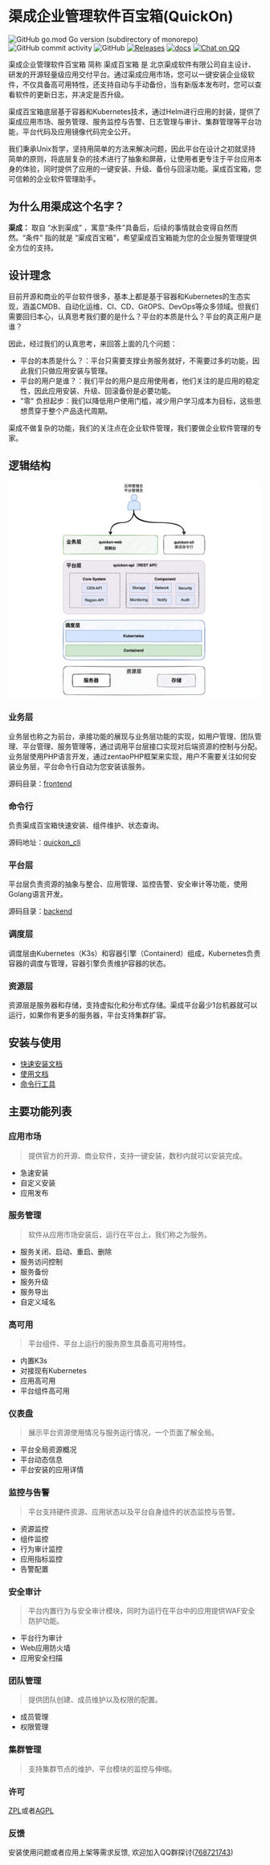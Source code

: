 # 渠成企业管理软件百宝箱(QuickOn)

![GitHub go.mod Go version (subdirectory of monorepo)](https://img.shields.io/github/go-mod/go-version/easysoft/quickon?filename=backend/go.mod&style=flat-square)
![GitHub commit activity](https://img.shields.io/github/commit-activity/w/easysoft/quickon?style=flat-square)
![GitHub](https://img.shields.io/badge/license-ZPL%20%2B%20AGPL-blue)
[![Releases](https://img.shields.io/github/release-pre/easysoft/quickon.svg)](https://github.com/easysoft/quickon/releases)
[![docs](https://img.shields.io/badge/docs-done-green)](https://www.qucheng.com/)
[![Chat on QQ](https://img.shields.io/badge/chat-768721743-blueviolet?logo=TencentQQ)](https://img.qucheng.com/group/qq.jpg)

渠成企业管理软件百宝箱 简称 渠成百宝箱 是 北京渠成软件有限公司自主设计、研发的开源轻量级应用交付平台。通过渠成应用市场，您可以一键安装企业级软件，不仅具备高可用特性，还支持自动与手动备份，当有新版本发布时，您可以查看软件的更新日志，并决定是否升级。

渠成百宝箱底层基于容器和Kubernetes技术，通过Helm进行应用的封装，提供了渠成应用市场、服务管理、服务监控与告警、日志管理与审计、集群管理等平台功能，平台代码及应用镜像代码完全公开。

我们秉承Unix哲学，坚持用简单的方法来解决问题，因此平台在设计之初就坚持简单的原则，将底层复杂的技术进行了抽象和屏蔽，让使用者更专注于平台应用本身的体验，同时提供了应用的一键安装、升级、备份与回滚功能。渠成百宝箱，您可信赖的企业软件管理助手。

## 为什么用渠成这个名字？

**渠成：** 取自 “水到渠成” ，寓意“条件”具备后，后续的事情就会变得自然而然。“条件” 指的就是 “渠成百宝箱”，希望渠成百宝箱能为您的企业服务管理提供全方位的支持。

## 设计理念

目前开源和商业的平台软件很多，基本上都是基于容器和Kubernetes的生态实现，涵盖CMDB、自动化运维、CI、CD、GitOPS、DevOps等众多领域。但我们需要回归本心，认真思考我们要的是什么？平台的本质是什么？平台的真正用户是谁？

因此，经过我们的认真思考，来回答上面的几个问题：

- 平台的本质是什么？：平台只需要支撑业务服务就好，不需要过多的功能，因此我们只做应用安装与管理。
- 平台的用户是谁？：我们平台的用户是应用使用者，他们关注的是应用的稳定性，因此应用安装、升级、回滚备份是必要功能。
- "零" 负担起步：我们以降低用户使用门槛，减少用户学习成本为目标，这些思想贯穿于整个产品迭代周期。

渠成不做复杂的功能，我们的关注点在企业软件管理，我们要做企业软件管理的专家。

## 逻辑结构

![逻辑结构](./misc/img/logical-architecture.png)

### 业务层

业务层也称之为前台，承接功能的展现与业务层功能的实现，如用户管理、团队管理、平台管理、服务管理等，通过调用平台层接口实现对后端资源的控制与分配。
业务层使用PHP语言开发，通过zentaoPHP框架来实现，用户不需要关注如何安装业务层，平台命令行自动为您安装该服务。

源码目录：[frontend](./frontend)

### 命令行

负责渠成百宝箱快速安装、组件维护、状态查询。

源码地址：[quickon_cli](https://github.com/easysoft/quickon_cli)

### 平台层

平台层负责资源的抽象与整合、应用管理、监控告警、安全审计等功能，使用Golang语言开发。

源码目录：[backend](./backend)

### 调度层

调度层由Kubernetes（K3s）和容器引擎（Containerd）组成，Kubernetes负责容器的调度与管理，容器引擎负责维护容器的状态。

### 资源层

资源层是服务器和存储，支持虚拟化和分布式存储。渠成平台最少1台机器就可以运行，如果你有更多的服务器，平台支持集群扩容。

## 安装与使用

- [快速安装文档](https://www.qucheng.com/book/Installation-manual/quick-install-6.html)
- [使用文档](https://www.qucheng.com/book/Installation-manual/account-11.html)
- [命令行工具](https://www.qucheng.com/book/Installation-manual/cli-12.html)

## 主要功能列表

### 应用市场

> 提供官方的开源、商业软件，支持一键安装，数秒内就可以安装完成。

- 急速安装
- 自定义安装
- 应用发布

### 服务管理

> 软件从应用市场安装后，运行在平台上，我们称之为服务。

- 服务关闭、启动、重启、删除
- 服务访问控制
- 服务备份
- 服务升级
- 服务导出
- 自定义域名

### 高可用

> 平台组件、平台上运行的服务原生具备高可用特性。

- 内置K3s
- 对接现有Kubernetes
- 应用高可用
- 平台组件高可用

### 仪表盘

> 展示平台资源使用情况与服务运行情况，一个页面了解全局。

- 平台全局资源概况
- 平台动态信息
- 平台安装的应用详情

### 监控与告警

> 平台支持硬件资源、应用状态以及平台自身组件的状态监控与告警。

- 资源监控
- 组件监控
- 行为审计监控
- 应用指标监控
- 告警配置

### 安全审计

> 平台内置行为与安全审计模块，同时为运行在平台中的应用提供WAF安全防护功能。

- 平台行为审计
- Web应用防火墙
- 应用安全扫描

### 团队管理

> 提供团队创建、成员维护以及权限的配置。

- 成员管理
- 权限管理

### 集群管理

> 支持集群节点的维护、平台模块的监控与伸缩。

### 许可

[ZPL](http://zpl.pub/page/zplv12.html)或者[AGPL](https://www.gnu.org/licenses/agpl-3.0.en.html)

### 反馈

安装使用问题或者应用上架等需求反馈, 欢迎加入QQ群探讨([768721743](https://img.qucheng.com/group/qq.jpg))
